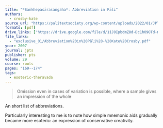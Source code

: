 ```yaml
---
title: "*Saṅkhepasārasaṅgaha*: Abbreviation in Pāli"
authors:
  - crosby-kate
source_url: "https://palitextsociety.org/wp-content/uploads/2022/01/JPTS_2007_XXIX.pdf"
formats: [pdf]
drive_links: ["https://drive.google.com/file/d/1iJ0IpbdmZ8d-Dc1h09OTd-muwW4nFgxu/view?usp=drivesdk"]
file_links:
  - "exclusive_01/Abbreviation%20in%20Pāli%20-%20Kate%20Crosby.pdf"
year: 2007
journal: jpts
publisher: pts
volume: 29
course: roots
pages: "169--174"
tags:
  - esoteric-theravada
---
```


> Omission even in cases of variation is possible, where a sample gives an impression of the whole

An short list of abbreviations.

Particularly interesting to me is to note how simple mnemonic aids gradually became more esoteric: an expression of conservative creativity.

